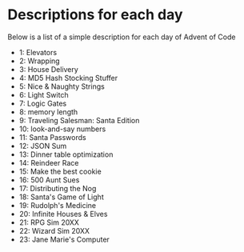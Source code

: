 # Descriptions for each day

Below is a list of a simple description for each day of Advent of Code

- 1: Elevators
- 2: Wrapping
- 3: House Delivery
- 4: MD5 Hash Stocking Stuffer
- 5: Nice & Naughty Strings
- 6: Light Switch
- 7: Logic Gates
- 8: memory length
- 9: Traveling Salesman: Santa Edition
- 10: look-and-say numbers
- 11: Santa Passwords
- 12: JSON Sum
- 13: Dinner table optimization
- 14: Reindeer Race
- 15: Make the best cookie
- 16: 500 Aunt Sues
- 17: Distributing the Nog
- 18: Santa's Game of Light
- 19: Rudolph's Medicine
- 20: Infinite Houses & Elves
- 21: RPG Sim 20XX
- 22: Wizard Sim 20XX 
- 23: Jane Marie's Computer 
